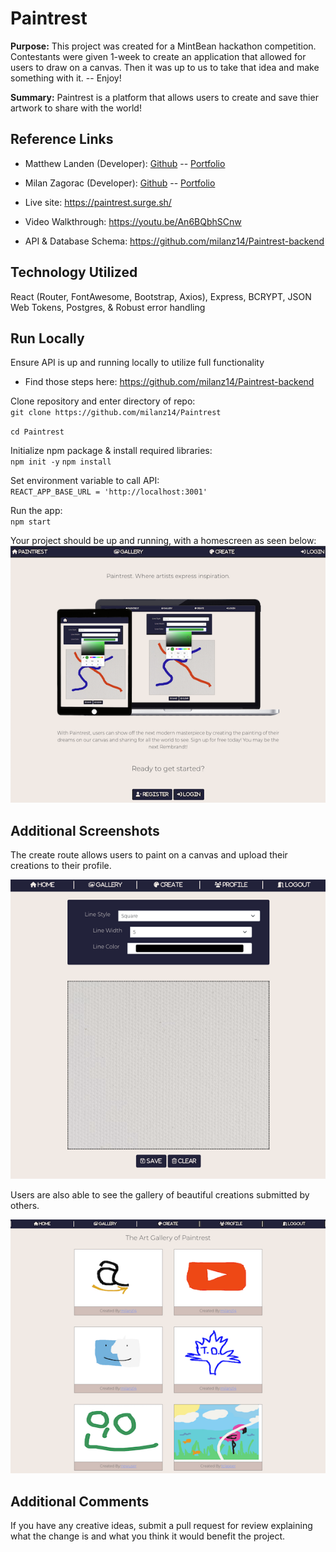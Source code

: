 # Paintrest

**Purpose:** This project was created for a MintBean hackathon competition. Contestants were given 1-week to create an application that allowed for users to draw on a canvas. Then it was up to us to take that idea and make something with it. -- Enjoy!

**Summary:** Paintrest is a platform that allows users to create and save thier artwork to share with the world!

## Reference Links

-   Matthew Landen (Developer): [Github](https://github.com/landen1221) -- [Portfolio](https://www.mattlanden.com/)
-   Milan Zagorac (Developer): [Github](https://github.com/milanz14) -- [Portfolio](https://www.milanz.dev/)

-   Live site: https://paintrest.surge.sh/
-   Video Walkthrough: https://youtu.be/An6BQbhSCnw
-   API & Database Schema: https://github.com/milanz14/Paintrest-backend

## Technology Utilized

React (Router, FontAwesome, Bootstrap, Axios), Express, BCRYPT, JSON Web Tokens, Postgres, & Robust error handling

## Run Locally

Ensure API is up and running locally to utilize full functionality

-   Find those steps here: https://github.com/milanz14/Paintrest-backend

Clone repository and enter directory of repo:<br>
`git clone https://github.com/milanz14/Paintrest`

`cd Paintrest`

Initialize npm package & install required libraries:<br>
`npm init -y`
`npm install`

Set environment variable to call API:<br>
`REACT_APP_BASE_URL = 'http://localhost:3001'`

Run the app:<br>
`npm start`

Your project should be up and running, with a homescreen as seen below:
<img src="_/../_images/landing.png">

## Additional Screenshots

The create route allows users to paint on a canvas and upload their creations to their profile.

<img src="_/images/../../_images/create.png" >

Users are also able to see the gallery of beautiful creations submitted by others.

<img src="_/../_images/gallery.png">

## Additional Comments

If you have any creative ideas, submit a pull request for review explaining what the change is and what you think it would benefit the project.
